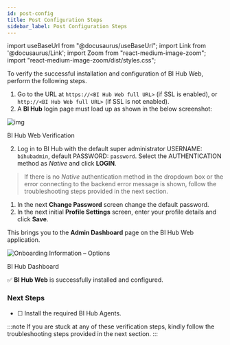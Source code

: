 ```yaml
---
id: post-config
title: Post Configuration Steps
sidebar_label: Post Configuration Steps
---
```


import useBaseUrl from "@docusaurus/useBaseUrl";
import Link from '@docusaurus/Link';
import Zoom from "react-medium-image-zoom";
import "react-medium-image-zoom/dist/styles.css";

To verify the successful installation and configuration of BI Hub Web, perform the following steps.

1. Go to the URL at `https://<BI Hub Web full URL>` (if SSL is enabled), or `http://<BI Hub Web full URL>` (if SSL is not enabled).
1. A **BI Hub** login page must load up as shown in the below screenshot:
 <div class="center">
   <Zoom>
     <img alt="img" src={useBaseUrl('/doc-images/fig3_3-web-verification.png')}/>
   </Zoom>
   <p>BI Hub Web Verification</p>
 </div>
 
2. Log in to BI Hub with the default super administrator USERNAME: `bihubadmin`, default PASSWORD: `password`. Select the AUTHENTICATION method as *Native* and click **LOGIN**.
> If there is no *Native* authentication method in the dropdown box or the error connecting to the backend error message is shown, follow the troubleshooting steps provided in the next section.
1. In the next **Change Password** screen change the default password.
1. In the next initial **Profile Settings** screen, enter your profile details and click **Save**.

This brings you to the **Admin Dashboard** page on the BI Hub Web application.

<div class="center">
  <Zoom>
    <img alt="Onboarding Information – Options" src={useBaseUrl('doc-images/user-guide/dashboard.png')}/>
  </Zoom>
  <p>BI Hub Dashboard</p>
</div>

:white_check_mark: **BI Hub Web** is successfully installed and configured.

### Next Steps

- [ ] <Link to={useBaseUrl('#')}>Install the required BI Hub Agents</Link>.

:::note
If you are stuck at any of these verification steps, kindly follow the troubleshooting steps provided in the next section.
:::